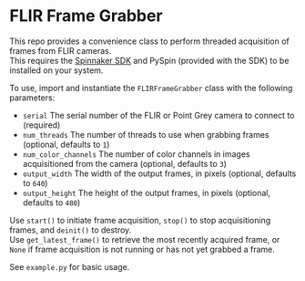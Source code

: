 # FLIR Frame Grabber
This repo provides a convenience class to perform threaded acquisition of frames from FLIR cameras.  
This requires the [Spinnaker SDK](https://www.flir.com/products/spinnaker-sdk/) and PySpin (provided with the SDK) to be installed on your system.  
  
To use, import and instantiate the `FLIRFrameGrabber` class with the following parameters:  
* `serial` The serial number of the FLIR or Point Grey camera to connect to (required)
* `num_threads` The number of threads to use when grabbing frames (optional, defaults to `1`)
* `num_color_channels` The number of color channels in images acquisitioned from the camera (optional, defaults to `3`)
* `output_width` The width of the output frames, in pixels (optional, defaults to `640`)
* `output_height` The height of the output frames, in pixels (optional, defaults to `480`)
  
Use `start()` to initiate frame acquisition, `stop()` to stop acquisitioning frames, and `deinit()` to destroy.  
Use `get_latest_frame()` to retrieve the most recently acquired frame, or `None` if frame acquisition is not running or has not yet grabbed a frame.  

See `example.py` for basic usage.  

